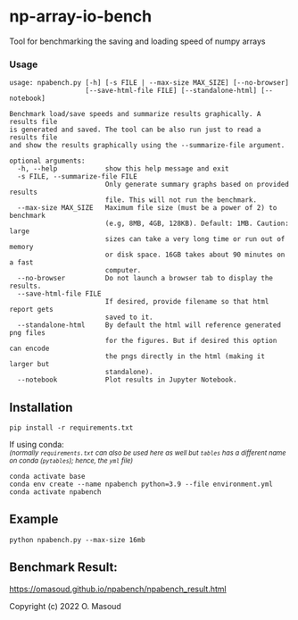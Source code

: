 # np-array-io-bench
Tool for benchmarking the saving and loading speed of numpy arrays


### Usage
```
usage: npabench.py [-h] [-s FILE | --max-size MAX_SIZE] [--no-browser]
                   [--save-html-file FILE] [--standalone-html] [--notebook]

Benchmark load/save speeds and summarize results graphically. A results file
is generated and saved. The tool can be also run just to read a results file
and show the results graphically using the --summarize-file argument.

optional arguments:
  -h, --help            show this help message and exit
  -s FILE, --summarize-file FILE
                        Only generate summary graphs based on provided results
                        file. This will not run the benchmark.
  --max-size MAX_SIZE   Maximum file size (must be a power of 2) to benchmark
                        (e.g, 8MB, 4GB, 128KB). Default: 1MB. Caution: large
                        sizes can take a very long time or run out of memory
                        or disk space. 16GB takes about 90 minutes on a fast
                        computer.
  --no-browser          Do not launch a browser tab to display the results.
  --save-html-file FILE
                        If desired, provide filename so that html report gets
                        saved to it.
  --standalone-html     By default the html will reference generated png files
                        for the figures. But if desired this option can encode
                        the pngs directly in the html (making it larger but
                        standalone).                        
  --notebook            Plot results in Jupyter Notebook.
```



## Installation
```
pip install -r requirements.txt
```
If using conda: <br/>
<sub>*(normally `requirements.txt` can also be used here as well but `tables` has a different name on conda (`pytables`); hence, the `yml` file)*</sub>
```
conda activate base
conda env create --name npabench python=3.9 --file environment.yml
conda activate npabench
```
## Example
```
python npabench.py --max-size 16mb
```

## Benchmark Result:

https://omasoud.github.io/npabench/npabench_result.html


Copyright (c) 2022 O. Masoud
